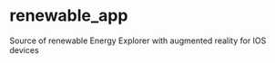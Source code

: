 renewable_app
=============

Source of renewable Energy Explorer with augmented reality for IOS devices